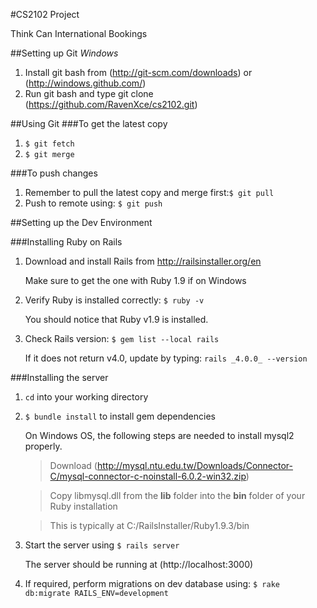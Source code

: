 #CS2102 Project

Think Can International Bookings

##Setting up Git
*Windows*

1. Install git bash from (http://git-scm.com/downloads) or (http://windows.github.com/)
2. Run git bash and type git clone (https://github.com/RavenXce/cs2102.git)

##Using Git
###To get the latest copy
1.	`$ git fetch`
2.	`$ git merge`

###To push changes
1.	Remember to pull the latest copy and merge first:`$ git pull`
2.	Push to remote using: `$ git push`
	

##Setting up the Dev Environment

###Installing Ruby on Rails
1. Download and install Rails from http://railsinstaller.org/en

	Make sure to get the one with Ruby 1.9 if on Windows
	
2. Verify Ruby is installed correctly: `$ ruby -v`

	You should notice that Ruby v1.9 is installed.
	
3. Check Rails version: `$ gem list --local rails`

	If it does not return v4.0, update by typing: `rails _4.0.0_ --version`

###Installing the server
1. `cd` into your working directory
2. `$ bundle install` to install gem dependencies

	On Windows OS, the following steps are needed to install mysql2 properly.
	
	> Download (http://mysql.ntu.edu.tw/Downloads/Connector-C/mysql-connector-c-noinstall-6.0.2-win32.zip)
	
	> Copy libmysql.dll from the **lib** folder into the **bin** folder of your Ruby installation
	
	> This is typically at C:/RailsInstaller/Ruby1.9.3/bin

3. Start the server using `$ rails server`
	
	The server should be running at (http://localhost:3000)
	
4. If required, perform migrations on dev database using: `$ rake db:migrate RAILS_ENV=development` 